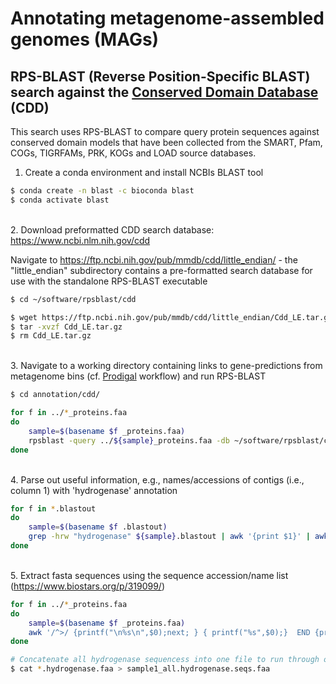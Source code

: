 # Annotating metagenome-assembled genomes (MAGs)

## RPS-BLAST (Reverse Position-Specific BLAST) search against the [Conserved Domain Database](https://www.ncbi.nlm.nih.gov/Structure/cdd/cdd_help.shtml#RPSBFtpDat) (CDD)

This search uses RPS-BLAST to compare query protein sequences against conserved domain models that have been collected from the SMART, Pfam, COGs, TIGRFAMs, PRK, KOGs and LOAD source databases.

1. Create a conda environment and install NCBIs BLAST tool

```bash
$ conda create -n blast -c bioconda blast
$ conda activate blast
```

\
2. Download preformatted CDD search database: https://www.ncbi.nlm.nih.gov/cdd 
 
Navigate to https://ftp.ncbi.nih.gov/pub/mmdb/cdd/little_endian/ - the "little_endian" subdirectory contains a pre-formatted search database for use with the standalone RPS-BLAST executable

```bash
$ cd ~/software/rpsblast/cdd

$ wget https://ftp.ncbi.nih.gov/pub/mmdb/cdd/little_endian/Cdd_LE.tar.gz
$ tar -xvzf Cdd_LE.tar.gz
$ rm Cdd_LE.tar.gz
```

\
3. Navigate to a working directory containing links to gene-predictions from metagenome bins (cf. [Prodigal](https://github.com/dgittins/Metagenomics/blob/main/annotation/genepredictionProdigal.md) workflow) and run RPS-BLAST

```bash
$ cd annotation/cdd/

for f in ../*_proteins.faa
do
	sample=$(basename $f _proteins.faa)
	rpsblast -query ../${sample}_proteins.faa -db ~/software/rpsblast/cdd/Cdd -out ${sample}.cdd.blastout -evalue 1e-7 -outfmt '6 qseqid sseqid sacc evalue bitscore stitle' -num_threads 40 
done
```

\
4. Parse out useful information, e.g., names/accessions of contigs (i.e., column 1) with 'hydrogenase' annotation

```bash
for f in *.blastout
do 
	sample=$(basename $f .blastout)
	grep -hrw "hydrogenase" ${sample}.blastout | awk '{print $1}' | awk '!seen[$0]++' > ${sample}.hydrogenase.acc.txt #last command removes duplicate contig accessions
done
```

\
5. Extract fasta sequences using the sequence accession/name list (https://www.biostars.org/p/319099/)

```bash
for f in ../*_proteins.faa
do 
	sample=$(basename $f _proteins.faa)
	awk '/^>/ {printf("\n%s\n",$0);next; } { printf("%s",$0);}  END {printf("\n");}' < ../${sample}_proteins.faa | grep -w -A 1 -Ff ${sample}.cdd.hydrogenase.acc.txt --no-group-separator > ${sample}.hydrogenase.faa #first command converts a multiline fasta to a singleline fasta
done
```

```bash
# Concatenate all hydrogenase sequencess into one file to run through online HydDB hydrogenase classifier
$ cat *.hydrogenase.faa > sample1_all.hydrogenase.seqs.faa
```
